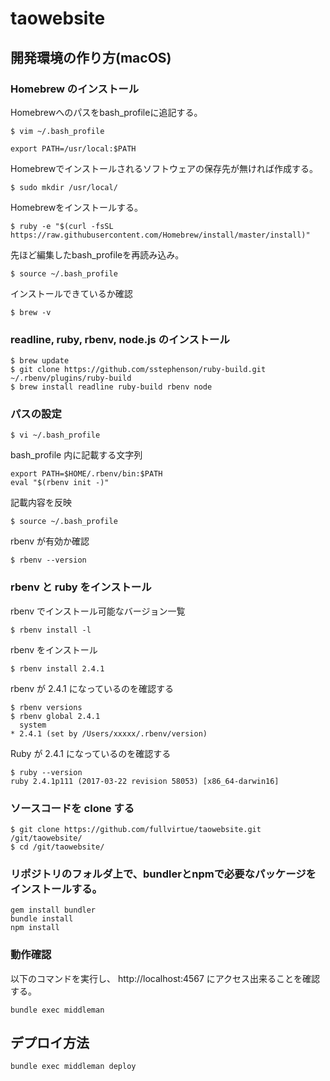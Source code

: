 # taowebsite

## 開発環境の作り方(macOS)

### Homebrew のインストール

Homebrewへのパスをbash_profileに追記する。

```
$ vim ~/.bash_profile

export PATH=/usr/local:$PATH
```

Homebrewでインストールされるソフトウェアの保存先が無ければ作成する。

```
$ sudo mkdir /usr/local/
```

Homebrewをインストールする。

```
$ ruby -e "$(curl -fsSL https://raw.githubusercontent.com/Homebrew/install/master/install)"
```

先ほど編集したbash_profileを再読み込み。

```
$ source ~/.bash_profile
```

インストールできているか確認

```
$ brew -v
```

### readline, ruby, rbenv, node.js のインストール

```
$ brew update
$ git clone https://github.com/sstephenson/ruby-build.git ~/.rbenv/plugins/ruby-build
$ brew install readline ruby-build rbenv node
```

### パスの設定

```
$ vi ~/.bash_profile
```

bash_profile 内に記載する文字列

```
export PATH=$HOME/.rbenv/bin:$PATH
eval "$(rbenv init -)"
```
記載内容を反映

```
$ source ~/.bash_profile
```
rbenv が有効か確認

```
$ rbenv --version
```
### rbenv と ruby をインストール

rbenv でインストール可能なバージョン一覧

```
$ rbenv install -l
```
rbenv をインストール

```
$ rbenv install 2.4.1
```
rbenv が 2.4.1 になっているのを確認する

```
$ rbenv versions
$ rbenv global 2.4.1
  system
* 2.4.1 (set by /Users/xxxxx/.rbenv/version)
```
Ruby が 2.4.1 になっているのを確認する

```
$ ruby --version
ruby 2.4.1p111 (2017-03-22 revision 58053) [x86_64-darwin16]
```

### ソースコードを clone する

```
$ git clone https://github.com/fullvirtue/taowebsite.git /git/taowebsite/
$ cd /git/taowebsite/
```

### リポジトリのフォルダ上で、bundlerとnpmで必要なパッケージをインストールする。

```
gem install bundler
bundle install
npm install
```

### 動作確認

以下のコマンドを実行し、 http://localhost:4567 にアクセス出来ることを確認する。

```
bundle exec middleman
```

## デプロイ方法

```
bundle exec middleman deploy
```
